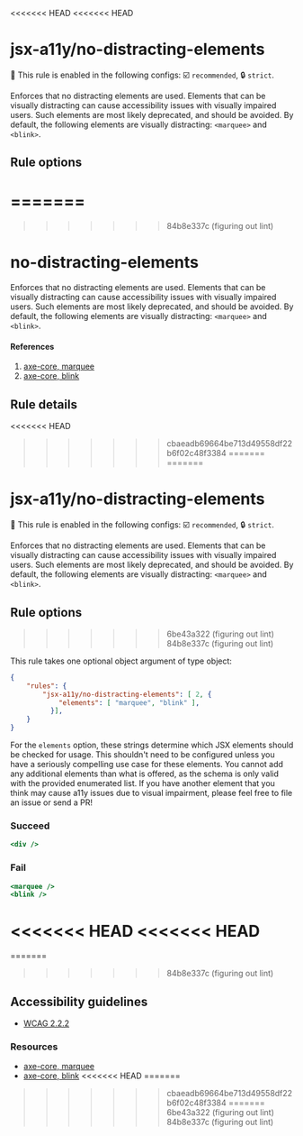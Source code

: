 <<<<<<< HEAD
<<<<<<< HEAD
# jsx-a11y/no-distracting-elements

💼 This rule is enabled in the following configs: ☑️ `recommended`, 🔒 `strict`.

<!-- end auto-generated rule header -->

Enforces that no distracting elements are used. Elements that can be visually distracting can cause accessibility issues with visually impaired users. Such elements are most likely deprecated, and should be avoided. By default, the following elements are visually distracting: `<marquee>` and `<blink>`.

## Rule options
=======
=======
>>>>>>> 84b8e337c (figuring out lint)
# no-distracting-elements

Enforces that no distracting elements are used. Elements that can be visually distracting can cause accessibility issues with visually impaired users. Such elements are most likely deprecated, and should be avoided. By default, the following elements are visually distracting: `<marquee>` and `<blink>`.

#### References
1. [axe-core, marquee](https://dequeuniversity.com/rules/axe/3.2/marquee)
2. [axe-core, blink](https://dequeuniversity.com/rules/axe/3.2/blink)

## Rule details
<<<<<<< HEAD
>>>>>>> cbaeadb69664be713d49558df22b6f02c48f3384
=======
=======
# jsx-a11y/no-distracting-elements

💼 This rule is enabled in the following configs: ☑️ `recommended`, 🔒 `strict`.

<!-- end auto-generated rule header -->

Enforces that no distracting elements are used. Elements that can be visually distracting can cause accessibility issues with visually impaired users. Such elements are most likely deprecated, and should be avoided. By default, the following elements are visually distracting: `<marquee>` and `<blink>`.

## Rule options
>>>>>>> 6be43a322 (figuring out lint)
>>>>>>> 84b8e337c (figuring out lint)

This rule takes one optional object argument of type object:

```json
{
    "rules": {
        "jsx-a11y/no-distracting-elements": [ 2, {
            "elements": [ "marquee", "blink" ],
          }],
    }
}
```

For the `elements` option, these strings determine which JSX elements should be checked for usage. This shouldn't need to be configured unless you have a seriously compelling use case for these elements. You cannot add any additional elements than what is offered, as the schema is only valid with the provided enumerated list. If you have another element that you think may cause a11y issues due to visual impairment, please feel free to file an issue or send a PR!

### Succeed
```jsx
<div />
```

### Fail
```jsx
<marquee />
<blink />
```
<<<<<<< HEAD
<<<<<<< HEAD
=======
=======
>>>>>>> 84b8e337c (figuring out lint)

## Accessibility guidelines
- [WCAG 2.2.2](https://www.w3.org/WAI/WCAG21/Understanding/pause-stop-hide)

### Resources
- [axe-core, marquee](https://dequeuniversity.com/rules/axe/3.2/marquee)
- [axe-core, blink](https://dequeuniversity.com/rules/axe/3.2/blink)
<<<<<<< HEAD
=======
>>>>>>> cbaeadb69664be713d49558df22b6f02c48f3384
=======
>>>>>>> 6be43a322 (figuring out lint)
>>>>>>> 84b8e337c (figuring out lint)
